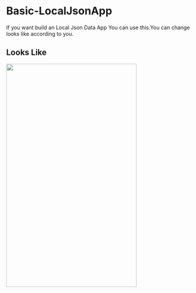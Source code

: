 # Basic-LocalJsonApp

If you want build an Local Json Data App You can use this.You can change looks like according to you.

## Looks Like 

<img src="https://user-images.githubusercontent.com/45129432/109935407-9cca0000-7cde-11eb-98da-c69e0f4fc481.jpeg"  width="350px" height="600px">
